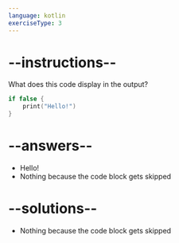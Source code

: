 ```yaml
---
language: kotlin
exerciseType: 3
---
```


# --instructions--

What does this code display in the output?
```kotlin
if false {
	print("Hello!")
}
```

# --answers--

- Hello!
- Nothing because the code block gets skipped

# --solutions--

- Nothing because the code block gets skipped
